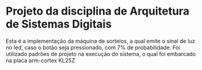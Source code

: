 # Projeto da disciplina de Arquitetura de Sistemas Digitais

Esta é a implementação da máquina de sorteios, a qual emite o sinal de luz no led, caso o botão seja pressionado, com 7% de probabilidade.
Foi utilizado padrões de projeto na execução do sistema, o qual foi embarcado na placa arm-cortex KL25Z
